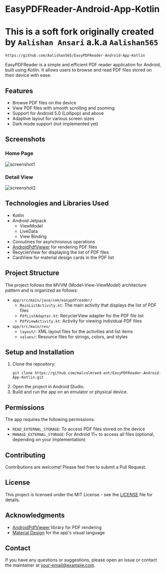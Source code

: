 # EasyPDFReader-Android-App-Kotlin
# This is a soft fork originally created by `Aalishan Ansari` a.k.a `Aalishan565`
	https://github.com/Aalishan565/EasyPDFReader-Android-App-Kotlin

EasyPDFReader is a simple and efficient PDF reader application for Android, built using Kotlin. It allows users to browse and read PDF files stored on their device with ease.

## Features

- Browse PDF files on the device
- View PDF files with smooth scrolling and zooming
- Support for Android 5.0 (Lollipop) and above
- Adaptive layout for various screen sizes
- Dark mode support (not implemented yet)

## Screenshots

### Home Page
![screenshot1](screenshot1.png)

### Detail View
![screenshot2](screenshot2.png)

## Technologies and Libraries Used

- Kotlin
- Android Jetpack
  - ViewModel
  - LiveData
  - View Binding
- Coroutines for asynchronous operations
- [AndroidPdfViewer](https://github.com/barteksc/AndroidPdfViewer) for rendering PDF files
- RecyclerView for displaying the list of PDF files
- CardView for material design cards in the PDF list

## Project Structure

The project follows the MVVM (Model-View-ViewModel) architecture pattern and is organized as follows:

- `app/src/main/java/com/easypdfreader/`
  - `MainListActivity.kt`: The main activity that displays the list of PDF files
  - `PdfListAdapter.kt`: RecyclerView adapter for the PDF file list
  - `PdfViewActivity.kt`: Activity for viewing individual PDF files
- `app/src/main/res/`
  - `layout/`: XML layout files for the activities and list items
  - `values/`: Resource files for strings, colors, and styles

## Setup and Installation

1. Clone the repository:
   ```
   git clone https://github.com/malcolmreed-ent/EasyPDFReader-Android-App-Kotlin.git
   ```
2. Open the project in Android Studio.
3. Build and run the app on an emulator or physical device.

## Permissions

The app requires the following permissions:

- `READ_EXTERNAL_STORAGE`: To access PDF files stored on the device
- `MANAGE_EXTERNAL_STORAGE`: For Android 11+ to access all files (optional, depending on your implementation)

## Contributing

Contributions are welcome! Please feel free to submit a Pull Request.

## License

This project is licensed under the MIT License - see the [LICENSE](LICENSE) file for details.

## Acknowledgments

- [AndroidPdfViewer](https://github.com/barteksc/AndroidPdfViewer) library for PDF rendering
- [Material Design](https://material.io/design) for the app's visual language

## Contact

If you have any questions or suggestions, please open an issue or contact the maintainer at [your-email@example.com](mailto:your-email@example.com).
